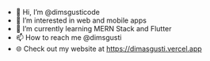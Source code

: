- 👋 Hi, I’m @dimsgusticode
- 👀 I’m interested in web and mobile apps
- 🌱 I’m currently learning MERN Stack and Flutter
- 📫 How to reach me @dimsgusti
- 🌐 Check out my website at https://dimasgusti.vercel.app
